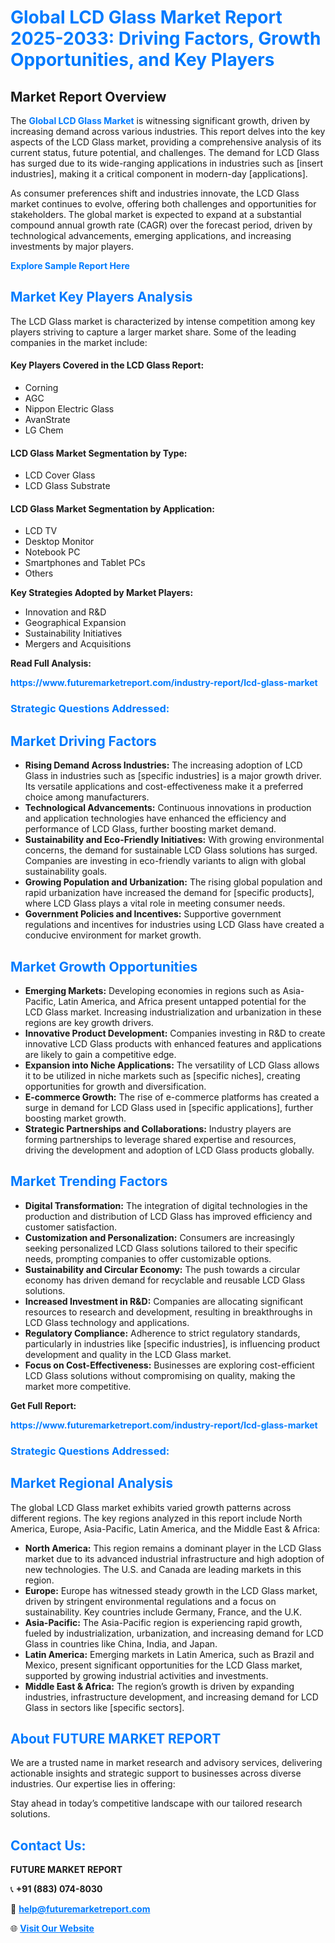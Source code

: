 <h1 style="color: #007BFF;">Global LCD Glass Market Report 2025-2033: Driving Factors, Growth Opportunities, and Key Players</h1>

<section id="overview">
<h2>Market Report Overview</h2>
<p>The <a href="https://www.futuremarketreport.com/industry-report/lcd-glass-market" style="color: #007BFF; text-decoration: none;"><strong>Global LCD Glass Market</strong></a> is witnessing significant growth, driven by increasing demand across various industries. This report delves into the key aspects of the LCD Glass market, providing a comprehensive analysis of its current status, future potential, and challenges. The demand for LCD Glass has surged due to its wide-ranging applications in industries such as [insert industries], making it a critical component in modern-day [applications].</p>
<p>As consumer preferences shift and industries innovate, the LCD Glass market continues to evolve, offering both challenges and opportunities for stakeholders. The global market is expected to expand at a substantial compound annual growth rate (CAGR) over the forecast period, driven by technological advancements, emerging applications, and increasing investments by major players.</p>
</section>

<section id="overview">
<p><a href="https://www.futuremarketreport.com/request-sample/reportId=63542" style="color: #007BFF; text-decoration: none;"><strong>Explore Sample Report Here</strong></a></p>
</section>

<section id="key-players">
<h2 style="color: #007BFF;">Market Key Players Analysis</h2>
<p>The LCD Glass market is characterized by intense competition among key players striving to capture a larger market share. Some of the leading companies in the market include:</p>
<h4>Key Players Covered in the LCD Glass Report:</h4>
<ul><li>Corning</li><li>AGC</li><li>Nippon Electric Glass</li><li>AvanStrate</li><li>LG Chem</li></ul>
<h4>LCD Glass Market Segmentation by Type:</h4>
<ul><li>LCD Cover Glass</li><li>LCD Glass Substrate</li></ul>

<h4>LCD Glass Market Segmentation by Application:</h4>
<ul><li>LCD TV</li><li>Desktop Monitor</li><li>Notebook PC</li><li>Smartphones and Tablet PCs</li><li>Others</li></ul>
<p><strong>Key Strategies Adopted by Market Players:</strong></p>
<ul>
<li>Innovation and R&D</li>
<li>Geographical Expansion</li>
<li>Sustainability Initiatives</li>
<li>Mergers and Acquisitions</li>
</ul>
</section>

<section>
<p><strong>Read Full Analysis: </strong></p><a href="https://www.futuremarketreport.com/industry-report/lcd-glass-market" style="color: #007BFF; text-decoration: none;"><strong>https://www.futuremarketreport.com/industry-report/lcd-glass-market</strong></a>
<h3 style="color: #007BFF;">Strategic Questions Addressed:</h3>
</section>

<section id="driving-factors">
<h2 style="color: #007BFF;">Market Driving Factors</h2>
<ul>
<li><strong>Rising Demand Across Industries:</strong> The increasing adoption of LCD Glass in industries such as [specific industries] is a major growth driver. Its versatile applications and cost-effectiveness make it a preferred choice among manufacturers.</li>
<li><strong>Technological Advancements:</strong> Continuous innovations in production and application technologies have enhanced the efficiency and performance of LCD Glass, further boosting market demand.</li>
<li><strong>Sustainability and Eco-Friendly Initiatives:</strong> With growing environmental concerns, the demand for sustainable LCD Glass solutions has surged. Companies are investing in eco-friendly variants to align with global sustainability goals.</li>
<li><strong>Growing Population and Urbanization:</strong> The rising global population and rapid urbanization have increased the demand for [specific products], where LCD Glass plays a vital role in meeting consumer needs.</li>
<li><strong>Government Policies and Incentives:</strong> Supportive government regulations and incentives for industries using LCD Glass have created a conducive environment for market growth.</li>
</ul>
</section>

<section id="growth-opportunities">
<h2 style="color: #007BFF;">Market Growth Opportunities</h2>
<ul>
<li><strong>Emerging Markets:</strong> Developing economies in regions such as Asia-Pacific, Latin America, and Africa present untapped potential for the LCD Glass market. Increasing industrialization and urbanization in these regions are key growth drivers.</li>
<li><strong>Innovative Product Development:</strong> Companies investing in R&D to create innovative LCD Glass products with enhanced features and applications are likely to gain a competitive edge.</li>
<li><strong>Expansion into Niche Applications:</strong> The versatility of LCD Glass allows it to be utilized in niche markets such as [specific niches], creating opportunities for growth and diversification.</li>
<li><strong>E-commerce Growth:</strong> The rise of e-commerce platforms has created a surge in demand for LCD Glass used in [specific applications], further boosting market growth.</li>
<li><strong>Strategic Partnerships and Collaborations:</strong> Industry players are forming partnerships to leverage shared expertise and resources, driving the development and adoption of LCD Glass products globally.</li>
</ul>
</section>

<section id="trending-factors">
<h2 style="color: #007BFF;">Market Trending Factors</h2>
<ul>
<li><strong>Digital Transformation:</strong> The integration of digital technologies in the production and distribution of LCD Glass has improved efficiency and customer satisfaction.</li>
<li><strong>Customization and Personalization:</strong> Consumers are increasingly seeking personalized LCD Glass solutions tailored to their specific needs, prompting companies to offer customizable options.</li>
<li><strong>Sustainability and Circular Economy:</strong> The push towards a circular economy has driven demand for recyclable and reusable LCD Glass solutions.</li>
<li><strong>Increased Investment in R&D:</strong> Companies are allocating significant resources to research and development, resulting in breakthroughs in LCD Glass technology and applications.</li>
<li><strong>Regulatory Compliance:</strong> Adherence to strict regulatory standards, particularly in industries like [specific industries], is influencing product development and quality in the LCD Glass market.</li>
<li><strong>Focus on Cost-Effectiveness:</strong> Businesses are exploring cost-efficient LCD Glass solutions without compromising on quality, making the market more competitive.</li>
</ul>
</section>

<section>
<p><strong>Get Full Report: </strong></p><a href="https://www.futuremarketreport.com/industry-report/lcd-glass-market" style="color: #007BFF; text-decoration: none;"><strong>https://www.futuremarketreport.com/industry-report/lcd-glass-market</strong></a>
<h3 style="color: #007BFF;">Strategic Questions Addressed:</h3>
</section>


<section id="regional-analysis">
<h2 style="color: #007BFF;">Market Regional Analysis</h2>
<p>The global LCD Glass market exhibits varied growth patterns across different regions. The key regions analyzed in this report include North America, Europe, Asia-Pacific, Latin America, and the Middle East & Africa:</p>
<ul>
<li><strong>North America:</strong> This region remains a dominant player in the LCD Glass market due to its advanced industrial infrastructure and high adoption of new technologies. The U.S. and Canada are leading markets in this region.</li>
<li><strong>Europe:</strong> Europe has witnessed steady growth in the LCD Glass market, driven by stringent environmental regulations and a focus on sustainability. Key countries include Germany, France, and the U.K.</li>
<li><strong>Asia-Pacific:</strong> The Asia-Pacific region is experiencing rapid growth, fueled by industrialization, urbanization, and increasing demand for LCD Glass in countries like China, India, and Japan.</li>
<li><strong>Latin America:</strong> Emerging markets in Latin America, such as Brazil and Mexico, present significant opportunities for the LCD Glass market, supported by growing industrial activities and investments.</li>
<li><strong>Middle East & Africa:</strong> The region’s growth is driven by expanding industries, infrastructure development, and increasing demand for LCD Glass in sectors like [specific sectors].</li>
</ul>
</section>

<footer>
<h2 style="color: #007BFF;">About FUTURE MARKET REPORT</h2>
<p>We are a trusted name in market research and advisory services, delivering actionable insights and strategic support to businesses across diverse industries. Our expertise lies in offering:</p>

<p>Stay ahead in today’s competitive landscape with our tailored research solutions.</p>

<h2 style="color: #007BFF;">Contact Us:</h2>
<p><strong>FUTURE MARKET REPORT</strong></p>
<p>📞 <strong>+91 (883) 074-8030</strong></p>
<p>📧 <strong><a href="mailto:help@futuremarketreport.com" style="color: #007BFF;">help@futuremarketreport.com</a></strong></p>
<p>🌐 <strong><a href="https://www.futuremarketreport.com/" style="color: #007BFF;">Visit Our Website</a></strong></p>
</footer>